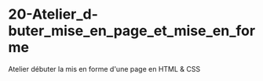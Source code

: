 # 20-Atelier_d-buter_mise_en_page_et_mise_en_forme
Atelier débuter la mis en forme d'une page en HTML &amp; CSS
